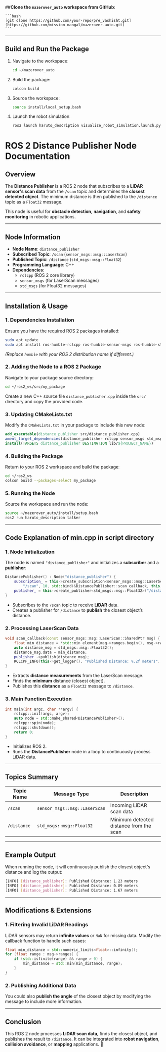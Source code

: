 ##**Clone the `mazerover_auto` workspace from GitHub:**
    
    ```bash
    [git clone https://github.com/your-repo/pre_vashisht.git](https://github.com/mission-mangal/mazerover-auto.git)
    ```
    

* * *

## **Build and Run the Package**

1.  Navigate to the workspace:
    ```bash
    cd ~/mazerover_auto
    ```
2.  Build the package:
    ```bash
    colcon build
    ```
3.  Source the workspace:
    ```bash
    source install/local_setup.bash
    ```
4.  Launch the robot simulation:
    ```bash
    ros2 launch haruto_description visualize_robot_simulation.launch.py
    ```
# **ROS 2 Distance Publisher Node Documentation**  

## **Overview**  
The **Distance Publisher** is a ROS 2 node that subscribes to a **LiDAR sensor's scan data** from the `/scan` topic and determines the **closest detected object**. The minimum distance is then published to the `/distance` topic as a `Float32` message.  

This node is useful for **obstacle detection**, **navigation**, and **safety monitoring** in robotic applications.

---

## **Node Information**  
- **Node Name**: `distance_publisher`  
- **Subscribed Topic**: `/scan` (`sensor_msgs::msg::LaserScan`)  
- **Published Topic**: `/distance` (`std_msgs::msg::Float32`)  
- **Programming Language**: C++  
- **Dependencies**:  
  - `rclcpp` (ROS 2 core library)  
  - `sensor_msgs` (for LaserScan messages)  
  - `std_msgs` (for Float32 messages)  

---

## **Installation & Usage**  

### **1. Dependencies Installation**  
Ensure you have the required ROS 2 packages installed:  
```sh
sudo apt update
sudo apt install ros-humble-rclcpp ros-humble-sensor-msgs ros-humble-std-msgs
```
*(Replace `humble` with your ROS 2 distribution name if different.)*

### **2. Adding the Node to a ROS 2 Package**  
Navigate to your package source directory:  
```sh
cd ~/ros2_ws/src/my_package
```
Create a new C++ source file `distance_publisher.cpp` inside the `src/` directory and copy the provided code.

### **3. Updating CMakeLists.txt**  
Modify the `CMakeLists.txt` in your package to include this new node:  
```cmake
add_executable(distance_publisher src/distance_publisher.cpp)
ament_target_dependencies(distance_publisher rclcpp sensor_msgs std_msgs)
install(TARGETS distance_publisher DESTINATION lib/${PROJECT_NAME})
```

### **4. Building the Package**  
Return to your ROS 2 workspace and build the package:  
```sh
cd ~/ros2_ws
colcon build --packages-select my_package
```

### **5. Running the Node**  
Source the workspace and run the node:  
```sh
source ~/mazerover_auto/install/setup.bash
ros2 run haruto_description talker
```

---

## **Code Explanation of min.cpp in script directory**  

### **1. Node Initialization**  
The node is named `"distance_publisher"` and initializes a **subscriber** and a **publisher**:  
```cpp
DistancePublisher() : Node("distance_publisher") {
    subscription_ = this->create_subscription<sensor_msgs::msg::LaserScan>(
        "/scan", 10, std::bind(&DistancePublisher::scan_callback, this, std::placeholders::_1));
    publisher_ = this->create_publisher<std_msgs::msg::Float32>("/distance", 10);
}
```
- Subscribes to the `/scan` topic to receive **LiDAR** data.
- Creates a publisher for `/distance` to **publish** the closest object’s distance.

### **2. Processing LaserScan Data**  
```cpp
void scan_callback(const sensor_msgs::msg::LaserScan::SharedPtr msg) {
    float min_distance = *std::min_element(msg->ranges.begin(), msg->ranges.end());
    auto distance_msg = std_msgs::msg::Float32();
    distance_msg.data = min_distance;
    publisher_->publish(distance_msg);
    RCLCPP_INFO(this->get_logger(), "Published Distance: %.2f meters", min_distance);
}
```
- Extracts **distance measurements** from the LaserScan message.
- Finds the **minimum** distance (closest object).
- Publishes this **distance** as a `Float32` message to `/distance`.

### **3. Main Function Execution**  
```cpp
int main(int argc, char **argv) {
    rclcpp::init(argc, argv);
    auto node = std::make_shared<DistancePublisher>();
    rclcpp::spin(node);
    rclcpp::shutdown();
    return 0;
}
```
- Initializes ROS 2.
- Runs the **DistancePublisher** node in a loop to continuously process LiDAR data.

---

## **Topics Summary**  
| Topic Name | Message Type | Description |
|------------|--------------|-------------|
| `/scan` | `sensor_msgs::msg::LaserScan` | Incoming LiDAR scan data |
| `/distance` | `std_msgs::msg::Float32` | Minimum detected distance from the scan |

---

## **Example Output**  
When running the node, it will continuously publish the closest object's distance and log the output:  
```sh
[INFO] [distance_publisher]: Published Distance: 1.23 meters
[INFO] [distance_publisher]: Published Distance: 0.89 meters
[INFO] [distance_publisher]: Published Distance: 1.67 meters
```

---

## **Modifications & Extensions**  
### **1. Filtering Invalid LiDAR Readings**  
LiDAR sensors may return **infinite values** or `NaN` for missing data. Modify the callback function to handle such cases:  
```cpp
float min_distance = std::numeric_limits<float>::infinity();
for (float range : msg->ranges) {
    if (std::isfinite(range) && range > 0) {
        min_distance = std::min(min_distance, range);
    }
}
```
### **2. Publishing Additional Data**  
You could also **publish the angle** of the closest object by modifying the message to include more information.

---

## **Conclusion**  
This ROS 2 node processes **LiDAR scan data**, finds the closest object, and publishes the result to `/distance`. It can be integrated into **robot navigation**, **collision avoidance**, or **mapping** applications. 🚀

